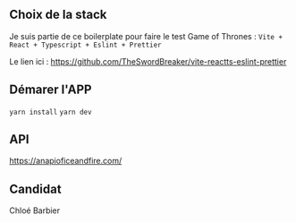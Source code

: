 ## Choix de la stack

Je suis partie de ce boilerplate pour faire le test Game of Thrones :
`Vite + React + Typescript + Eslint + Prettier`

Le lien ici :
https://github.com/TheSwordBreaker/vite-reactts-eslint-prettier

## Démarer l'APP

`yarn install`
`yarn dev`

## API

https://anapioficeandfire.com/

## Candidat

Chloé Barbier

